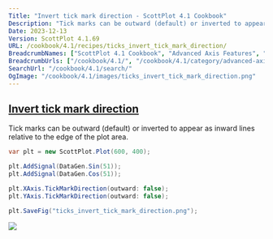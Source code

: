 ```yaml
---
Title: "Invert tick mark direction - ScottPlot 4.1 Cookbook"
Description: "Tick marks can be outward (default) or inverted to appear as inward lines relative to the edge of the plot area."
Date: 2023-12-13
Version: ScottPlot 4.1.69
URL: /cookbook/4.1/recipes/ticks_invert_tick_mark_direction/
BreadcrumbNames: ["ScottPlot 4.1 Cookbook", "Advanced Axis Features", "Invert tick mark direction"]
BreadcrumbUrls: ["/cookbook/4.1/", "/cookbook/4.1/category/advanced-axis-features", "/cookbook/4.1/recipes/ticks_invert_tick_mark_direction/"]
SearchUrl: "/cookbook/4.1/search/"
OgImage: "/cookbook/4.1/images/ticks_invert_tick_mark_direction.png"
---
```


<h2><a id='invert-tick-mark-direction' href='/cookbook/4.1/recipes/ticks_invert_tick_mark_direction/'>Invert tick mark direction</a></h2>

Tick marks can be outward (default) or inverted to appear as inward lines relative to the edge of the plot area.

```cs
var plt = new ScottPlot.Plot(600, 400);

plt.AddSignal(DataGen.Sin(51));
plt.AddSignal(DataGen.Cos(51));

plt.XAxis.TickMarkDirection(outward: false);
plt.YAxis.TickMarkDirection(outward: false);

plt.SaveFig("ticks_invert_tick_mark_direction.png");
```

<img src='../../images/ticks_invert_tick_mark_direction.png' class='d-block mx-auto my-5' />


